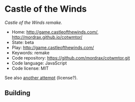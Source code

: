# Castle of the Winds

_Castle of the Winds remake._

- Home: http://game.castleofthewinds.com/, http://mordrax.github.io/cotwmtor/
- State: beta
- Play: http://game.castleofthewinds.com/
- Keywords: remake
- Code repository: https://github.com/mordrax/cotwmtor.git
- Code language: JavaScript
- Code license: MIT

See also [another attempt](https://github.com/mordrax/cotwelm) (license?).

## Building

